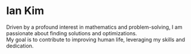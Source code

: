 # Ian Kim

Driven by a profound interest in mathematics and problem-solving, I am passionate about finding solutions and optimizations. <br>
My goal is to contribute to improving human life, leveraging my skills and dedication.
